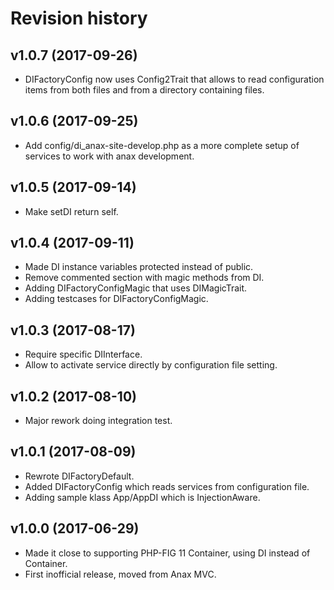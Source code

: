 Revision history
=================================

v1.0.7 (2017-09-26)
---------------------------------

* DIFactoryConfig now uses Config2Trait that allows to read configuration items from both files and from a directory containing files.


v1.0.6 (2017-09-25)
---------------------------------

* Add config/di_anax-site-develop.php as a more complete setup of services to work with anax development.


v1.0.5 (2017-09-14)
---------------------------------

* Make setDI return self.


v1.0.4 (2017-09-11)
---------------------------------

* Made DI instance variables protected instead of public.
* Remove commented section with magic methods from DI.
* Adding DIFactoryConfigMagic that uses DIMagicTrait.
* Adding testcases for DIFactoryConfigMagic.


v1.0.3 (2017-08-17)
---------------------------------

* Require specific DIInterface.
* Allow to activate service directly by configuration file setting.


v1.0.2 (2017-08-10)
---------------------------------

* Major rework doing integration test.


v1.0.1 (2017-08-09)
---------------------------------

* Rewrote DIFactoryDefault.
* Added DIFactoryConfig which reads services from configuration file.
* Adding sample klass App/AppDI which is InjectionAware.


v1.0.0 (2017-06-29)
---------------------------------

* Made it close to supporting PHP-FIG 11 Container, using DI instead of Container.
* First inofficial release, moved from Anax MVC.
